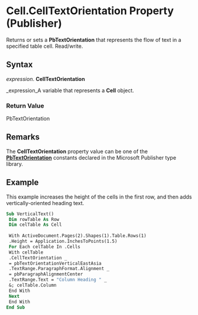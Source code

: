 
# Cell.CellTextOrientation Property (Publisher)

Returns or sets a  **PbTextOrientation** that represents the flow of text in a specified table cell. Read/write.


## Syntax

 _expression_. **CellTextOrientation**

 _expression_A variable that represents a  **Cell** object.


### Return Value

PbTextOrientation


## Remarks

The  **CellTextOrientation** property value can be one of the **[PbTextOrientation](aafe3dbf-0f22-5f18-8943-19a1ff878790.md)** constants declared in the Microsoft Publisher type library.


## Example

This example increases the height of the cells in the first row, and then adds vertically-oriented heading text.


```vb
Sub VerticalText() 
 Dim rowTable As Row 
 Dim celTable As Cell 
 
 With ActiveDocument.Pages(2).Shapes(1).Table.Rows(1) 
 .Height = Application.InchesToPoints(1.5) 
 For Each celTable In .Cells 
 With celTable 
 .CellTextOrientation _ 
 = pbTextOrientationVerticalEastAsia 
 .TextRange.ParagraphFormat.Alignment _ 
 = pbParagraphAlignmentCenter 
 .TextRange.Text = "Column Heading " _ 
 &; celTable.Column 
 End With 
 Next 
 End With 
End Sub
```

